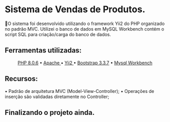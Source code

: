 # Sistema de Vendas de Produtos.

🚀O sistema foi desenvolvido utilizando o framework Yii2 do PHP organizado no padrão MVC.  Utilizei  o banco de dados em MySQL  Workbench contém o script  SQL  para criação/carga do banco de dados.


## Ferramentas utilizadas:
<p align="center">
 <a href="#PHP">PHP 8.0.6</a> •
  <a href="Yii2 ">Apache </a> • 
 <a href="Yii2 ">Yii2 </a> • 
 <a href="#Bootstrap 3.3.7">Bootstrap 3.3.7</a> • 
 <a href="#	Mysql Workbench ">	Mysql Workbench </a> 
</p>


## Recursos:
•	Padrão de arquitetura MVC (Model-View-Controller);
•	Operações de inserção são validadas diretamente no Controller;


## Finalizando o projeto ainda.